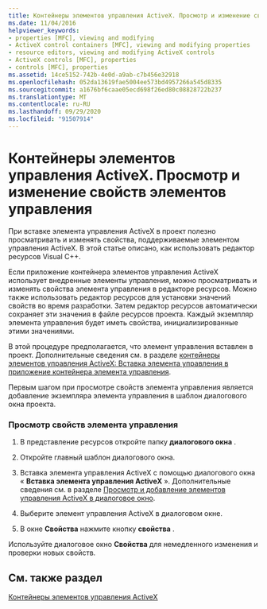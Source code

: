 ```yaml
---
title: Контейнеры элементов управления ActiveX. Просмотр и изменение свойств элементов управления
ms.date: 11/04/2016
helpviewer_keywords:
- properties [MFC], viewing and modifying
- ActiveX control containers [MFC], viewing and modifying properties
- resource editors, viewing and modifying ActiveX controls
- ActiveX controls [MFC], properties
- controls [MFC], properties
ms.assetid: 14ce5152-742b-4e0d-a9ab-c7b456e32918
ms.openlocfilehash: 052da13619fae5004ee573bd4957266a545d8335
ms.sourcegitcommit: a1676bf6caae05ecd698f26ed80c08828722b237
ms.translationtype: MT
ms.contentlocale: ru-RU
ms.lasthandoff: 09/29/2020
ms.locfileid: "91507914"
---
```

# <a name="activex-control-containers-viewing-and-modifying-control-properties"></a>Контейнеры элементов управления ActiveX. Просмотр и изменение свойств элементов управления

При вставке элемента управления ActiveX в проект полезно просматривать и изменять свойства, поддерживаемые элементом управления ActiveX. В этой статье описано, как использовать редактор ресурсов Visual C++.

Если приложение контейнера элементов управления ActiveX использует внедренные элементы управления, можно просматривать и изменять свойства элемента управления в редакторе ресурсов. Можно также использовать редактор ресурсов для установки значений свойств во время разработки. Затем редактор ресурсов автоматически сохраняет эти значения в файле ресурсов проекта. Каждый экземпляр элемента управления будет иметь свойства, инициализированные этими значениями.

В этой процедуре предполагается, что элемент управления вставлен в проект. Дополнительные сведения см. в разделе [контейнеры элементов управления ActiveX: Вставка элемента управления в приложение контейнера элемента управления](inserting-a-control-into-a-control-container-application.md).

Первым шагом при просмотре свойств элемента управления является добавление экземпляра элемента управления в шаблон диалогового окна проекта.

### <a name="to-view-the-properties-of-a-control"></a>Просмотр свойств элемента управления

1. В представление ресурсов откройте папку **диалогового окна** .

1. Откройте главный шаблон диалогового окна.

1. Вставка элемента управления ActiveX с помощью диалогового окна « **Вставка элемента управления ActiveX** ». Дополнительные сведения см. в разделе [Просмотр и добавление элементов управления ActiveX в диалоговое окно](../windows/adding-editing-or-deleting-controls.md).

1. Выберите элемент управления ActiveX в диалоговом окне.

1. В окне **Свойства** нажмите кнопку **свойства** .

Используйте диалоговое окно **Свойства** для немедленного изменения и проверки новых свойств.

## <a name="see-also"></a>См. также раздел

[Контейнеры элементов управления ActiveX](activex-control-containers.md)
